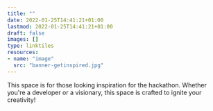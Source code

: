 ```yaml
---
title: ""
date: 2022-01-25T14:41:21+01:00
lastmod: 2022-01-25T14:41:21+01:00
draft: false
images: []
type: linktiles
resources:
- name: "image"
  src: "banner-getinspired.jpg"
---
```

This space is for those looking inspiration for the hackathon. Whether you're a developer or a visionary, this space is crafted to ignite your creativity!
